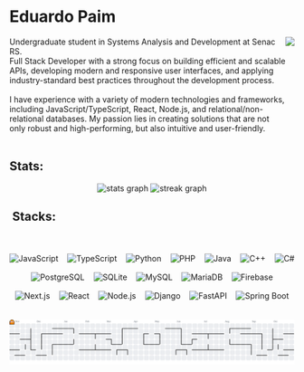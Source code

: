 
<h1 align="left">Eduardo Paim</h1>



<img align="right" height="210" src="https://images.steamusercontent.com/ugc/1920240577473879513/E78D69340BF22AE35D74395C361288ABEB4187A8/?imw=5000&imh=5000&ima=fit&impolicy=Letterbox&imcolor=%23000000&letterbox=false"  />


<p align="justify">

Undergraduate student in Systems Analysis and Development at Senac RS.<br>
Full Stack Developer with a strong focus on building efficient and scalable APIs, developing modern and responsive user interfaces, and applying industry-standard best practices throughout the development process.<br><br>
I have experience with a variety of modern technologies and frameworks, including JavaScript/TypeScript, React, Node.js, and relational/non-relational databases. My passion lies in creating solutions that are not only robust and high-performing, but also intuitive and user-friendly.<br><br>

<h2 align="left">Stats: </h2>



<div align="center">
  

  <img src="https://github-readme-stats.vercel.app/api?username=Edu-2de&hide_title=true&hide_rank=false&show_icons=true&include_all_commits=true&count_private=true&disable_animations=false&theme=gotham&locale=en&hide_border=true&order=1" height="150" alt="stats graph"/> 
 


  <img src="https://streak-stats.demolab.com?user=Edu-2de&locale=en&mode=daily&theme=gotham&hide_border=true&border_radius=10&order=3" height="150" alt="streak graph"  />
</div>


<div align="center">
  <h2 align="left">&nbsp;Stacks: </h2>
  <br>
  <div style="display: flex; flex-wrap: wrap; justify-content: center; gap: 16px; margin-top: 18px;">

  <img src="https://img.shields.io/badge/JavaScript-181920?style=for-the-badge&logo=javascript&logoColor=7CFC00" alt="JavaScript" />
  <img src="https://img.shields.io/badge/TypeScript-181920?style=for-the-badge&logo=typescript&logoColor=00FFB2" alt="TypeScript" />
  <img src="https://img.shields.io/badge/Python-181920?style=for-the-badge&logo=python&logoColor=00FFB2" alt="Python" />
  <img src="https://img.shields.io/badge/PHP-181920?style=for-the-badge&logo=php&logoColor=7CFC00" alt="PHP" />
  <img src="https://img.shields.io/badge/Java-181920?style=for-the-badge&logo=openjdk&logoColor=00FFB2" alt="Java" />
  <img src="https://img.shields.io/badge/C++-181920?style=for-the-badge&logo=c%2b%2b&logoColor=7CFC00" alt="C++" />
  <img src="https://img.shields.io/badge/C%23-181920?style=for-the-badge&logo=dotnet&logoColor=00FFB2" alt="C#" />
  
  <br/>
  

  <img src="https://img.shields.io/badge/PostgreSQL-181920?style=for-the-badge&logo=postgresql&logoColor=7CFC00" alt="PostgreSQL" />
  <img src="https://img.shields.io/badge/SQLite-181920?style=for-the-badge&logo=sqlite&logoColor=00FFB2" alt="SQLite" />
  <img src="https://img.shields.io/badge/MySQL-181920?style=for-the-badge&logo=mysql&logoColor=7CFC00" alt="MySQL" />
  <img src="https://img.shields.io/badge/MariaDB-181920?style=for-the-badge&logo=mariadb&logoColor=00FFB2" alt="MariaDB" />
  <img src="https://img.shields.io/badge/Firebase-181920?style=for-the-badge&logo=firebase&logoColor=7CFC00" alt="Firebase" />

  
  <br/>
  
  <img src="https://img.shields.io/badge/Next.js-181920?style=for-the-badge&logo=next.js&logoColor=00FFB2" alt="Next.js" />
  <img src="https://img.shields.io/badge/React-181920?style=for-the-badge&logo=react&logoColor=7CFC00" alt="React" />
  <img src="https://img.shields.io/badge/Node.js-181920?style=for-the-badge&logo=node.js&logoColor=00FFB2" alt="Node.js" />
  <img src="https://img.shields.io/badge/Django-181920?style=for-the-badge&logo=django&logoColor=7CFC00" alt="Django" />
  <img src="https://img.shields.io/badge/FastAPI-181920?style=for-the-badge&logo=fastapi&logoColor=00FFB2" alt="FastAPI" />
  <img src="https://img.shields.io/badge/SpringBoot-181920?style=for-the-badge&logo=springboot&logoColor=00FFB2" alt="Spring Boot" />
  </div>
</div>
<br><br> 

<picture>
  <source media="(prefers-color-scheme: dark)" srcset="https://raw.githubusercontent.com/Edu-2de/Edu-2de/output/pacman-contribution-graph-dark.svg">
  <source media="(prefers-color-scheme: light)" srcset="https://raw.githubusercontent.com/Edu-2de/Edu-2de/output/pacman-contribution-graph.svg">
  <img alt="pacman contribution graph" src="https://raw.githubusercontent.com/Edu-2de/Edu-2de/output/pacman-contribution-graph.svg">
</picture>
